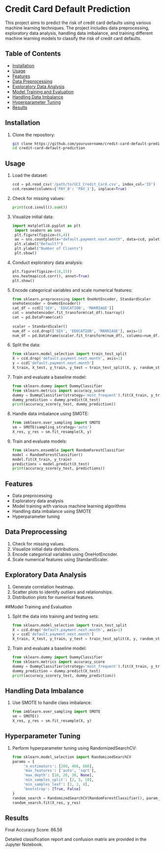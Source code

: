 # Credit Card Default Prediction

This project aims to predict the risk of credit card defaults using various machine learning techniques. The project includes data preprocessing, exploratory data analysis, handling data imbalance, and training different machine learning models to classify the risk of credit card defaults.

## Table of Contents

- [Installation](#installation)
- [Usage](#usage)
- [Features](#features)
- [Data Preprocessing](#data-preprocessing)
- [Exploratory Data Analysis](#exploratory-data-analysis)
- [Model Training and Evaluation](#model-training-and-evaluation)
- [Handling Data Imbalance](#handling-data-imbalance)
- [Hyperparameter Tuning](#hyperparameter-tuning)
- [Results](#results)

## Installation

1. Clone the repository:
   ```bash
   git clone https://github.com/yourusername/credit-card-default-prediction.git
   cd credit-card-default-prediction
## Usage

1. Load the dataset:
   ```python
   ccd = pd.read_csv('/path/to/UCI_Credit_Card.csv', index_col='ID')
   ccd.rename(columns={'PAY_0': 'PAY_1'}, inplace=True)
2. Check for missing values:
   ```python
   print(ccd.isnull().sum())
3. Visualize initial data:
   ```python
   import matplotlib.pyplot as plt
    import seaborn as sns
    plt.figure(figsize=(6,4))
    ax = sns.countplot(x="default.payment.next.month", data=ccd, palette="rocket")
    plt.xlabel("Default?")
    plt.ylabel("Number of Clients")
    plt.show()
4. Conduct exploratory data analysis:
   ```python
   plt.figure(figsize=(18,15))
   sns.heatmap(ccd.corr(), annot=True)
   plt.show()
5. Encode categorical variables and scale numerical features:
   ```python
   from sklearn.preprocessing import OneHotEncoder, StandardScaler
   onehotencoder = OneHotEncoder()
   cat_df = ccd[['SEX', 'EDUCATION', 'MARRIAGE']]
   cat = onehotencoder.fit_transform(cat_df).toarray()
   cat = pd.DataFrame(cat)
    
   scaler = StandardScaler()
   num_df = ccd.drop(['SEX', 'EDUCATION', 'MARRIAGE'], axis=1)
   num_df = pd.DataFrame(scaler.fit_transform(num_df), columns=num_df.columns)
6. Split the data:
   ```python
   from sklearn.model_selection import train_test_split
   X = ccd.drop('default.payment.next.month', axis=1)
   y = ccd['default.payment.next.month']
   X_train, X_test, y_train, y_test = train_test_split(X, y, random_state=42)
7. Train and evaluate a baseline model:
   ```python
   from sklearn.dummy import DummyClassifier
   from sklearn.metrics import accuracy_score
   dummy = DummyClassifier(strategy='most_frequent').fit(X_train, y_train)
   dummy_prediction = dummy.predict(X_test)
   print(accuracy_score(y_test, dummy_prediction))
8. Handle data imbalance using SMOTE:
   ```python
   from imblearn.over_sampling import SMOTE
   sm = SMOTE(sampling_strategy='auto')
   X_res, y_res = sm.fit_resample(X, y)
9. Train and evaluate models:
   ```python
   from sklearn.ensemble import RandomForestClassifier
   model = RandomForestClassifier()
   model.fit(X_train, y_train)
   predictions = model.predict(X_test)
   print(accuracy_score(y_test, predictions))

## Features

- Data preprocessing
- Exploratory data analysis
- Model training with various machine learning algorithms
- Handling data imbalance using SMOTE
- Hyperparameter tuning

## Data Preprocessing

1. Check for missing values.
2. Visualize initial data distributions.
3. Encode categorical variables using OneHotEncoder.
4. Scale numerical features using StandardScaler.

## Exploratory Data Analysis

1. Generate correlation heatmap.
2. Scatter plots to identify outliers and relationships.
3. Distribution plots for numerical features.

##Model Training and Evaluation

1. Split the data into training and testing sets:
   ```python
   from sklearn.model_selection import train_test_split
   X = ccd.drop('default.payment.next.month', axis=1)
   y = ccd['default.payment.next.month']
   X_train, X_test, y_train, y_test = train_test_split(X, y, random_state=42)
2. Train and evaluate a baseline model:
   ```python
   from sklearn.dummy import DummyClassifier
   from sklearn.metrics import accuracy_score
   dummy = DummyClassifier(strategy='most_frequent').fit(X_train, y_train)
   dummy_prediction = dummy.predict(X_test)
   print(accuracy_score(y_test, dummy_prediction))
   
## Handling Data Imbalance

1. Use SMOTE to handle class imbalance:
   ```python
   from imblearn.over_sampling import SMOTE
   sm = SMOTE()
   X_res, y_res = sm.fit_resample(X, y)
   
## Hyperparameter Tuning

1. Perform hyperparameter tuning using RandomizedSearchCV:
   ```python
   from sklearn.model_selection import RandomizedSearchCV
   params = {
        'n_estimators': [200, 400, 600],
        'max_features': ['auto', 'sqrt'],
        'max_depth': [10, 20, 30, None],
        'min_samples_split': [2, 5, 10],
        'min_samples_leaf': [1, 2, 4],
        'bootstrap': [True, False]
   }
   random_search = RandomizedSearchCV(RandomForestClassifier(), param_distributions=params, n_iter=10, scoring='roc_auc', n_jobs=-1, cv=5, verbose=3)
   random_search.fit(X_res, y_res)

## Results

Final Accuracy Score: 86.58

Detailed classification report and confusion matrix are provided in the Jupyter Notebook.







